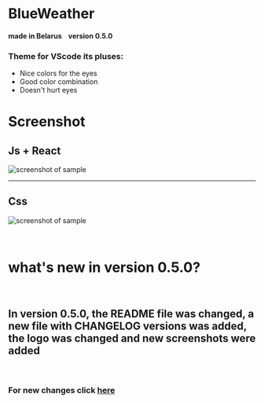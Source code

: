 # BlueWeather

#### made in Belarus    version 0.5.0

### Theme for VScode its pluses:<br> 

* Nice colors for the eyes 
* Good color combination
* Doesn't hurt eyes 

# Screenshot <br>
## Js + React

![screenshot of sample](https://github.com/VladislavMac/BlackWeather/blob/main/Screen/screenReactJS.jpg)

<hr>

## Css <br>
![screenshot of sample](https://github.com/VladislavMac/BlackWeather/blob/main/Screen/screenReactJS.jpg)

<br>


# what's new in version 0.5.0?
<br>

## In version 0.5.0, the README file was changed, a new file with CHANGELOG versions  was added, the logo was changed and new screenshots were added
<br>

### For new changes click [here](https://github.com/VladislavMac/BlackWeather/blob/main/CHANGELOG.md 'CHANGELOG')
